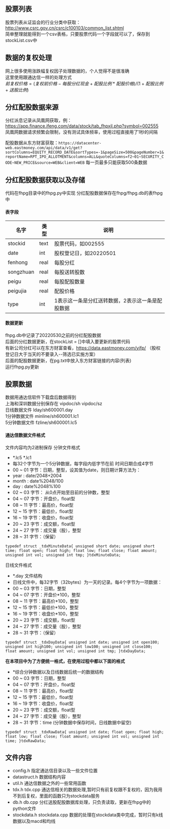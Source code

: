 ## 股票列表
股票列表从证监会的行业分类中获取：http://www.csrc.gov.cn/csrc/c100103/common_list.shtml  
简单整理就能得到一个csv表格，只要股票代码一个字段就可以了，保存到stockList.csv中

## 数据的复权处理
网上很多使用涨跌幅复权因子处理数据的，个人觉得不是很准确  
这里使用跟通达信一样的处理方式  
$前复权价格=(复权前价格-每股分红现金+配股比例*配股价格)/(1+配股比例+送股比例)$  

## 分红配股数据来源
分红派息记录从凤凰网获取，例：https://app.finance.ifeng.com/data/stock/tab_fhpxjl.php?symbol=002555  
凤凰网数据请求频繁会限制，没有测试具体频率，使用过程直接用了1秒的间隔


配股数据从东方财富获取：`https://datacenter-web.eastmoney.com/api/data/v1/get?sortColumns=EQUITY_RECORD_DATE&sortTypes=-1&pageSize=500&pageNumber=1&reportName=RPT_IPO_ALLOTMENT&columns=ALL&quoteColumns=f2~01~SECURITY_CODE~NEW_PRICE&source=WEB&client=WEB`
每一页最多只能获取500条数据

## 分红配股数据获取以及存储
代码在fhpg目录中的fhpg.py中实现
分红配股数据保存在fhpg/fhpg.db的表fhpg中  
#### 表字段  
|  名字   | 类型  | 说明  |
|  ----  | ----  | ----  |
| stockid  | text | 股票代码，如002555 |
| date  | int | 股权登记日，如20220501 |
| fenhong  | real | 每股分红 |
| songzhuan  | real | 每股送转股数 |
| peigu  | real | 每股配股数量 |
| peigujia  | real | 配股价格 |
| type  | int | 1表示这一条是分红送转数据，2表示这一条是配股数据 |

#### 数据更新
fhpg.db中记录了20220530之前的分红配股数据  
后面的分红数据更新，在stockList = []中填入要更新的股票代码  
有新公司分红可以在东方财富查看，https://data.eastmoney.com/yjfp/  （股权登记日大于当天的不要录入--筛选已实施方案）  
后面的配股数据更新，在pg.txt中放入东方财富链接的内容(列表)  
运行fhpg.py更新

## 股票数据
数据用通达信软件下载盘后数据得到  
上海和深圳数据分别保存在  vipdoc/sh   vipdoc/sz  
日线数据文件 lday/sh600001.day  
1分钟数据文件 minline/sh600001.lc1  
5分钟数据文件 fzline/sh600001.lc5  

#### 通达信数据文件格式
文件内容均为2进制保存
分钟文件格式  

 * *.lc5   *.lc1
 * 每32个字节为一个5分钟数据，每字段内低字节在前 时间日期合成4字节
 * 00 ~ 01 字节：日期，整型，设其值为date，则日期计算方法为：
 *  year : date/2048+2004  
 *  month : date%2048/100
 *  day : date%2048%100
 * 02 ~ 03 字节： 从0点开始至目前的分钟数，整型
 * 04 ~ 07 字节：开盘价，float型
 * 08 ~ 11 字节：最高价，float型
 * 12 ~ 15 字节：最低价，float型
 * 16 ~ 19 字节：收盘价，float型
 * 20 ~ 23 字节：成交额，float型
 * 24 ~ 27 字节：成交量（股），整型
 * 28 ~ 31 字节：（保留）

`typedef struct _tdxMinuteData{
    unsigned short date;
    unsigned short time;
    float open;
    float high;
    float low;
    float close;
    float amount;
    unsigned int vol;
    unsigned int tmp;
}tdxMinuteData;`
   
日线文件格式  
 * *.day 文件结构
 * 日线文件中，每32字节（32bytes）为一天的记录。每4个字节为一项数据：
 * 00 ~ 03 字节：日期，整型
 * 04 ~ 07 字节：开盘价*100，整型
 * 08 ~ 11 字节：最高价*100，整型
 * 12 ~ 15 字节：最低价*100，整型
 * 16 ~ 19 字节：收盘价*100，整型
 * 20 ~ 23 字节：成交额，float型
 * 24 ~ 27 字节：成交量（股），整型
 * 28 ~ 31 字节：（保留）

 `typedef struct _tdxDayData{
    unsigned int date;
    unsigned int open100;
    unsigned int high100;
    unsigned int low100;
    unsigned int close100;
    float amount;
    unsigned int vol;
    unsigned int tmp;
}tdxDayData;`

**在本项目中为了方便统一格式，在使用过程中都以下面的格式**  

 * *综合分钟数据以及日线数据后统一的数据结构
 * 00 ~ 03 字节：日期，整型
 * 04 ~ 07 字节：开盘价，float型
 * 08 ~ 11 字节：最高价，float型
 * 12 ~ 15 字节：最低价，float型
 * 16 ~ 19 字节：收盘价，float型
 * 20 ~ 23 字节：成交额，float型
 * 24 ~ 27 字节：成交量（股），整型
 * 28 ~ 31 字节：time (分钟数据中保存时间，日线数据中留空)
   
`typedef struct _tdxRawData{
    unsigned int date;
    float open;
    float high;
    float low;
    float close;
    float amount;
    unsigned int vol;
    unsigned int time;
}tdxRawData;`
   


## 文件内容
* config.h   指定通达信目录以及一些文件位置
* datastruct.h  数据结构内容
* util.h  通达信数据之外的一些常用函数
* tdx.h tdx.cpp 通达信相关的数据处理,暂时只有前复权跟不复权的，因为我用不到后复权，里面的函数只为stockdata服务
* db.h db.cpp 分红送股配股数据库处理，只负责读取，更新在fhpg中的python文件
* stockdata.h stockdata.cpp 数据的处理在stockdata类中完成，暂时只有k线数据以及macd和均线
